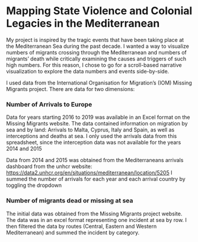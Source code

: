 # Mapping State Violence and Colonial Legacies in the Mediterranean

My project is inspired by the tragic events that have been taking place at the Mediterranean Sea during the past decade. I wanted a way to visualize numbers of migrants crossing through the Mediterranean and numbers of migrants’ death while critically examining the causes and triggers of such high numbers. For this reason, I chose to go for a scroll-based narrative visualization to explore the data numbers and events side-by-side.

I used data from the International Organisation for Migration’s (IOM) Missing Migrants project. There are data for two dimensions:

### Number of Arrivals to Europe

Data for years starting 2016 to 2019 was available in an Excel format on the Missing Migrants website. The data contained information on migration by sea and by land: Arrivals to Malta, Cyprus, Italy and Spain, as well as interceptions and deaths at sea. I only used the arrivals data from this spreadsheet, since the interception data was not available for the years 2014 and 2015

Data from 2014 and 2015 was obtained from the Mediterraneans arrivals dashboard from the unhcr website: https://data2.unhcr.org/en/situations/mediterranean/location/5205
I summed the number of arrivals for each year and each arrival country by toggling the dropdown

### Number of migrants dead or missing at sea

The initial data was obtained from the Missing Migrants project website. The data was in an excel format representing one incident at sea by row. I then filtered the data by routes (Central, Eastern and Western Mediterranean) and summed the incident by category.

